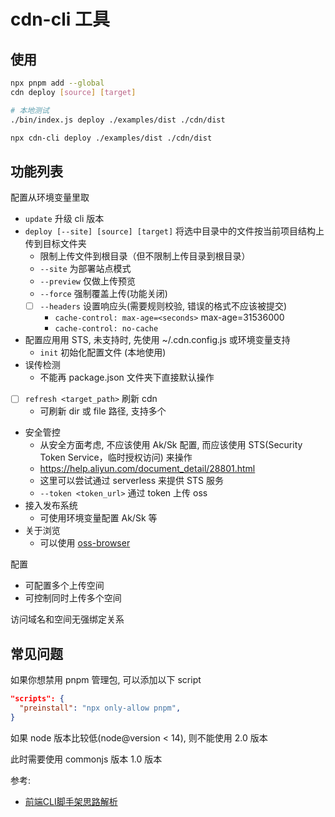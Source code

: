 # cdn-cli 工具

## 使用

```bash
npx pnpm add --global
cdn deploy [source] [target]

# 本地测试
./bin/index.js deploy ./examples/dist ./cdn/dist

npx cdn-cli deploy ./examples/dist ./cdn/dist
```

## 功能列表

配置从环境变量里取

- `update` 升级 cli 版本
- `deploy [--site] [source] [target]` 将选中目录中的文件按当前项目结构上传到目标文件夹
  - 限制上传文件到根目录（但不限制上传目录到根目录）
  - `--site` 为部署站点模式
  - `--preview` 仅做上传预览
  - `--force` 强制覆盖上传(功能关闭)
  - [ ] `--headers` 设置响应头(需要规则校验, 错误的格式不应该被提交)
    - `cache-control: max-age=<seconds>` max-age=31536000
    - `cache-control: no-cache`
- 配置应用用 STS, 未支持时, 先使用 ~/.cdn.config.js 或环境变量支持
  - `init` 初始化配置文件 (本地使用)
- 误传检测
  - 不能再 package.json 文件夹下直接默认操作
- [ ] `refresh <target_path>` 刷新 cdn
  - 可刷新 dir 或 file 路径, 支持多个
- 安全管控
  - 从安全方面考虑, 不应该使用 Ak/Sk 配置, 而应该使用 STS(Security Token Service，临时授权访问) 来操作
  - https://help.aliyun.com/document_detail/28801.html
  - 这里可以尝试通过 serverless 来提供 STS 服务
  - `--token <token_url>` 通过 token 上传 oss
- 接入发布系统
  - 可使用环境变量配置 Ak/Sk 等
- 关于浏览
  - 可以使用 [oss-browser](https://github.com/aliyun/oss-browser/blob/develop/README-CN.md)


配置

- 可配置多个上传空间
- 可控制同时上传多个空间

访问域名和空间无强绑定关系

## 常见问题

如果你想禁用 pnpm 管理包, 可以添加以下 script

```json
"scripts": {
  "preinstall": "npx only-allow pnpm",
}
```

如果 node 版本比较低(node@version < 14), 则不能使用 2.0 版本

此时需要使用 commonjs 版本 1.0 版本

参考:

- [前端CLI脚手架思路解析](https://juejin.cn/post/6879265583205089287)
